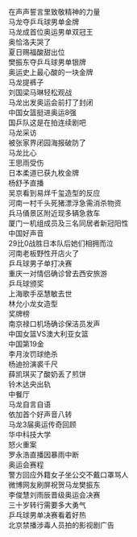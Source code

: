 在声声誓言里致敬精神的力量  
马龙夺乒乓球男单金牌  
马龙成首位奥运男单双冠王  
奥恰洛夫哭了  
夏日赐福酸甜出位  
樊振东夺乒乓球男单银牌  
奥运史上最心酸的一块金牌  
马龙提裤子  
刘国梁马琳轻松观战  
马龙出发奥运会前打了封闭  
中国女篮挺进奥运8强  
国乒队这是在拍连续剧吧  
马龙采访  
被张家界闭园海报破防了  
马龙比心  
王思雨受伤  
日本柔道已获九枚金牌  
杨舒予直播  
吴京看到易烊千玺造型的反应  
河南一村千头死猪漂浮急需消杀物资  
兵马俑景区附近现多辆急救车  
厦门一机组成员及三名同居者新冠阳性  
中国好声音  
29比0战胜日本队后她们相拥而泣  
河南老板野性开店火了  
乒乓球男子单打决赛  
重庆一对情侣确诊曾去西安旅游  
乒乓球颁奖  
上海歌手巫慧敏去世  
林允小龙女造型  
奖牌榜  
南京禄口机场确诊保洁员发声  
中国女篮VS澳大利亚女篮  
中国第19金  
李月汝罚球绝杀  
杨迪扮演裘千尺  
薛凯琪买了酸奶丢了煎饼  
铃木达央出轨  
中餐厅  
马龙自言自语  
依加首个好声音八转  
马龙3届奥运传奇回顾  
华中科技大学  
怒火重案  
罗永浩直播因暴雨中断  
奥运会赛程  
警方回应外籍女子坐公交不戴口罩骂人  
微博网友刷屏祝贺马龙樊振东  
李俊慧刘雨辰晋级奥运会决赛  
三十岁转行需要多大勇气  
乒乓球男单决赛看着好热  
北京禁播涉毒人员拍的影视剧广告  
